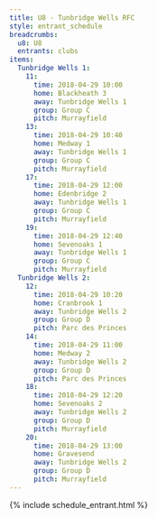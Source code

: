 ```yaml
---
title: U8 - Tunbridge Wells RFC
style: entrant_schedule
breadcrumbs:
  u8: U8
  entrants: clubs
items:
  Tunbridge Wells 1:
    11:
      time: 2018-04-29 10:00
      home: Blackheath 3
      away: Tunbridge Wells 1
      group: Group C
      pitch: Murrayfield
    13:
      time: 2018-04-29 10:40
      home: Medway 1
      away: Tunbridge Wells 1
      group: Group C
      pitch: Murrayfield
    17:
      time: 2018-04-29 12:00
      home: Edenbridge 2
      away: Tunbridge Wells 1
      group: Group C
      pitch: Murrayfield
    19:
      time: 2018-04-29 12:40
      home: Sevenoaks 1
      away: Tunbridge Wells 1
      group: Group C
      pitch: Murrayfield
  Tunbridge Wells 2:
    12:
      time: 2018-04-29 10:20
      home: Cranbrook 1
      away: Tunbridge Wells 2
      group: Group D
      pitch: Parc des Princes
    14:
      time: 2018-04-29 11:00
      home: Medway 2
      away: Tunbridge Wells 2
      group: Group D
      pitch: Parc des Princes
    18:
      time: 2018-04-29 12:20
      home: Sevenoaks 2
      away: Tunbridge Wells 2
      group: Group D
      pitch: Murrayfield
    20:
      time: 2018-04-29 13:00
      home: Gravesend
      away: Tunbridge Wells 2
      group: Group D
      pitch: Murrayfield
---
```


{% include schedule_entrant.html %}
